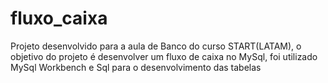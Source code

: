 # fluxo_caixa

Projeto desenvolvido para a aula de Banco do curso START(LATAM), o objetivo do projeto é desenvolver um fluxo de caixa no MySql, foi utilizado
MySql Workbench e Sql para o desenvolvimento das tabelas
